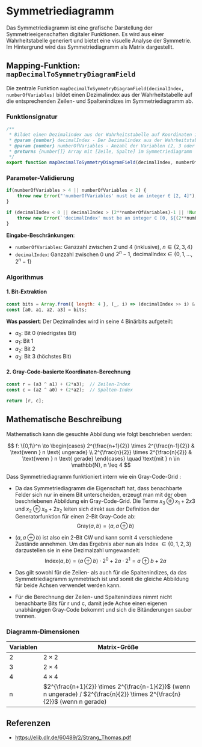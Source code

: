 # Symmetriediagramm

Das Symmetriediagramm ist eine grafische Darstellung der Symmetrieeigenschaften digitaler Funktionen. Es wird aus einer Wahrheitstabelle generiert und bietet eine visuelle Analyse der Symmetrie. Im Hintergrund wird das Symmetriediagramm als Matrix dargestellt.

## Mapping-Funktion: `mapDecimalToSymmetryDiagramField`

Die zentrale Funktion `mapDecimalToSymmetryDiagramField(decimalIndex, numberOfVariables)` bildet einen Dezimalindex aus der Wahrheitstabelle auf die entsprechenden Zeilen- und Spaltenindizes im Symmetriediagramm ab.

### Funktionsignatur

```javascript
/**
 * Bildet einen Dezimalindex aus der Wahrheitstabelle auf Koordinaten im Symmetriediagramm ab
 * @param {number} decimalIndex - Der Dezimalindex aus der Wahrheitstabelle (0 bis 2^n-1)
 * @param {number} numberOfVariables - Anzahl der Variablen (2, 3 oder 4)
 * @returns {number[]} Array mit [Zeile, Spalte] im Symmetriediagramm
 */
export function mapDecimalToSymmetryDiagramField(decimalIndex, numberOfVariables) {
```

### Parameter-Validierung

```javascript
if(numberOfVariables > 4 || numberOfVariables < 2) {
    throw new Error("'numberOfVariables' must be an integer ∈ [2, 4]");
}

if (decimalIndex < 0 || decimalIndex > (2**numberOfVariables)-1 || !Number.isInteger(decimalIndex)) {
    throw new Error(`'decimalIndex' must be an integer ∈ [0, ${(2**numberOfVariables)-1}]`);
}
```

**Eingabe-Beschränkungen**:
- `numberOfVariables`: Ganzzahl zwischen 2 und 4 (inklusive), $n \in \{2, 3, 4\}$
- `decimalIndex`: Ganzzahl zwischen 0 und $2^n-1$, $\text{decimalIndex} \in \{0, 1, ..., 2^n-1\}$

### Algorithmus

#### 1. Bit-Extraktion
```javascript
const bits = Array.from({ length: 4 }, (_, i) => (decimalIndex >> i) & 1);
const [a0, a1, a2, a3] = bits;
```
**Was passiert**: Der Dezimalindex wird in seine 4 Binärbits aufgeteilt:
- $a_0$: Bit 0 (niedrigstes Bit)
- $a_1$: Bit 1  
- $a_2$: Bit 2
- $a_3$: Bit 3 (höchstes Bit)

#### 2. Gray-Code-basierte Koordinaten-Berechnung
```javascript
const r = (a3 ^ a1) + (2*a3);  // Zeilen-Index
const c = (a2 ^ a0) + (2*a2);  // Spalten-Index

return [r, c];
```

## Mathematische Beschreibung

Mathematisch kann die gesuchte Abbildung wie folgt beschrieben werden:

$$
f: \{0,1\}^n \to \begin{cases}
    2^{\frac{n+1}{2}} \times 2^{\frac{n-1}{2}} & \text{wenn } n \text{ ungerade} \\
    2^{\frac{n}{2}} \times 2^{\frac{n}{2}} & \text{wenn } n \text{ gerade}
\end{cases} \quad \text{mit } n \in \mathbb{N}, n \leq 4
$$

Dass Symmetriediagramm funktioniert intern wie ein Gray-Code-Grid :
- Da das Symmetriediagramm die Eigenschaft hat, dass benachbarte Felder sich nur in einem Bit unterscheiden, erzeugt man mit der oben beschriebenen Abbildung ein Gray-Code-Grid. Die Terme $x_3 \oplus x_1 + 2x3$ und $x_2 \oplus x_0 + 2x_2$ leiten sich direkt aus der Definition der Generatorfunktion für einen 2-Bit Gray-Code ab:
$$
\text{Gray}(a,b) = (a,a \oplus b )
$$

- $(a,a \oplus b )$ ist also ein 2-Bit CW und kann somit 4 verschiedene Zustände annehmen. Um das Ergebnis aber nun als Index $\in \{0,1,2,3\}$ darzustellen sie in eine Dezimalzahl umgewandelt:
$$
\text{Index}(a,b) = (a\oplus b) \cdot 2^0 + 2a \cdot 2^1 = a \oplus b + 2a
$$
- Das gilt sowohl für die Zeilen- als auch für die Spaltenindizes, da das Symmetriediagramm symmetrisch ist und somit die gleiche Abbildung für beide Achsen verwendet werden kann.
- Für die Berechnung der Zeilen- und Spaltenindizes nimmt nicht benachbarte Bits für r und c, damit jede Achse einen eigenen unabhängigen Gray-Code bekommt und sich die Bitänderungen sauber trennen.




### Diagramm-Dimensionen


| Variablen | Matrix-Größe |
|-----------|--------------|
| 2         | $2 \times 2$ |
| 3         | $2 \times 4$ |
| 4         | $4 \times 4$ |
| n         | $2^{\frac{n+1}{2}} \times 2^{\frac{n-1}{2}}$ (wenn n ungerade) / $2^{\frac{n}{2}} \times 2^{\frac{n}{2}}$ (wenn n gerade) |

## Referenzen

- https://elib.dlr.de/60489/2/Strang_Thomas.pdf


